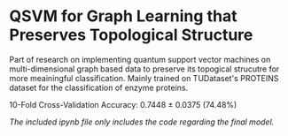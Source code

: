 # QSVM for Graph Learning that Preserves Topological Structure
Part of research on implementing quantum support vector machines on multi-dimensional graph based data to preserve its topogical strucutre for more meainingful classification.
Mainly trained on TUDataset's PROTEINS dataset for the classification of enzyme proteins.

10-Fold Cross-Validation Accuracy: 0.7448 ± 0.0375 (74.48%)

*The included ipynb file only includes the code regarding the final model.*
